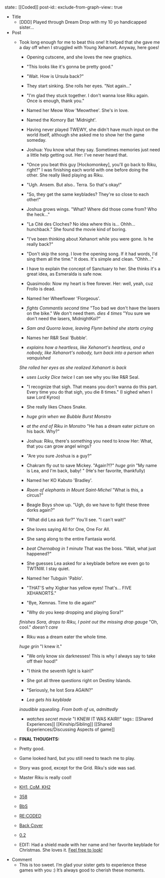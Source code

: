 state:: [[Coded]]
post-id::
exclude-from-graph-view:: true

- Title
  - [DDD] Played through Dream Drop with my 10 yo handicapped sister...
- Post
  - Took long enough for me to beat this one! It helped that she gave me a day off when I struggled with Young Xehanort. Anyway, here goes!

    - Opening cutscene, and she loves the new graphics.

    - "This looks like it's gonna be pretty good."

    - "Wait. How is Ursula back?"

    - They start sinking. She rolls her eyes. "Not again..."

    - "I'm glad they stuck together. I don't wanna lose Riku again. Once is enough, thank you."

    - Named her Meow Wow 'Meowthee'. She's in love.

    - Named the Komory Bat 'Midnight'.

    - Having never played TWEWY, she didn't have much input on the world itself, although she asked me to show her the game someday.

    - Joshua: You know what they say. Sometimes memories just need a little help getting out.
      Her: I've never heard that.

    - "Once you beat this guy [Hockomonkey], you'll go back to Riku, right?"
      I was finishing each world with one before doing the other. She really liked playing as Riku.

    - "Ugh. Ansem. But also.. Terra. So that's okay!"

    - "So, they get the same keyblades? They're so close to each other!"

    - Joshua grows wings. "What? Where did those come from? Who the heck..."

    - "La Cité des Cloches? No idea where this is... Ohhh... hunchback." She found the movie kind of boring.

    - "I've been thinking about Xehanort while you were gone. Is he really back?"

    - "Don't skip the song. I love the opening song. If it had words, I'd sing them all the time."
      It does. It's simple and clean.
      "Ohhh..."

    - I have to explain the concept of Sanctuary to her. She thinks it's a great idea, as Esmeralda is safe now.

    - Quasimodo: Now my heart is free forever.
      Her: well, yeah, cuz Frollo is dead.

    - Named her Wheeflower 'Florgeous'.

    - _fights Commantis second time_
      "Too bad we don't have the lasers on the bike."
      We don't need them. _dies 4 times_
      "You sure we don't need the lasers, MidnightKoi?"

    - _Sam and Quorra leave, leaving Flynn behind_
      _she starts crying_

    - Names her R&R Seal 'Bubble'.

    - _explains how a heartless, like Xehanort's heartless, and a nobody, like Xehanort's nobody, turn back into a person when vanquished_

    _She rolled her eyes as she realized Xehanort is back_

    - _uses Lucky Dice twice_
      I can see why you like R&R Seal.

    - "I recognize that sigh. That means you don't wanna do this part. Every time you do that sigh, you die 8 times."
      (I sighed when I saw Lord Kyroo)

    - She really likes Chaos Snake.

    - _huge grin when we Bubble Burst Monstro_

    - _at the end of Riku in Monstro_
      "He has a dream eater picture on his back. Why?"

    - Joshua: Riku, there's something you need to know
      Her: What, that you can grow angel wings?

    - "Are you sure Joshua is a guy?"

    - Chakram fly out to save Mickey.
      "Again?!?" _huge grin_ "My name is Lea, and I'm back, baby! " (He's her favorite, thankfully)

    - Named her KO Kabuto 'Bradley'.

    - _Room of elephants in Mount Saint-Michel_
      "What is this, a circus?"

    - Beagle Boys show up.
      "Ugh, do we have to fight these three dorks again?"

    - "What did Lea ask for?"
      You'll see.
      "I can't wait!"

    - She loves saying All for One, One For All.

    - She sang along to the entire Fantasia world.

    - _beat Chernabog in 1 minute_ That was the boss.
      "Wait, what just happened?"

    - She guesses Lea asked for a keyblade before we even go to TWTNW. I stay quiet.

    - Named her Tubguin 'Pablo'.

    - "THAT'S why Xigbar has yellow eyes! That's... FIVE XEHANORTS."

    - "Bye, Xemnas. Time to die again!"

    - "Why do you keep dropping and playing Sora?"

    _finishes Sora, drops to Riku, I point out the missing drop gauge_
    "Oh, cool." _doesn't care_

    - Riku was a dream eater the whole time.

    _huge grin_ "I knew it."

    - "We only know six darknesses! This is why I always say to take off their hood!"

    - "I think the seventh light is kairi!"

    - She got all three questions right on Destiny Islands.

    - "Seriously, he lost Sora AGAIN?"

    - _Lea gets his keyblade_

    _inaudible squealing. From both of us, admittedly_

    - _watches secret movie_ "I KNEW IT WAS KAIRI!"
      tags:: [[Shared Experiences]] [[Kinship/Sibling]] [[Shared Experiences/Discussing Aspects of game]]

  - **FINAL THOUGHTS:**
  - Pretty good.
  - Game looked hard, but you still need to teach me to play.
  - Story was good, except for the Grid. Riku's side was sad.
  - Master Riku is really cool!
  - [KH1, CoM, KH2](https://re.reddit.com/r/KingdomHearts/comments/71jqfu/discussion_playing_through_the_games_for_my_10yo/)
  - [358](https://re.reddit.com/r/KingdomHearts/comments/71zyes/358_just_watched_3582_days_with_my_10_yo/)
  - [BbS](https://www.reddit.com/r/KingdomHearts/comments/7bf73t/bbs_played_bbs_with_my_handicapped_10yo_sister/)
  - [RE:CODED](https://www.reddit.com/r/KingdomHearts/comments/7car85/khcoded_watched_recoded_with_my_handicapped_10yo/)
  - [Back Cover](https://www.reddit.com/r/KingdomHearts/comments/7m1oir/chi_watched_back_cover_with_my_10_yo_handicapped/)
  - [0.2](https://www.reddit.com/r/KingdomHearts/comments/7m8vz0/kh28_played_through_02_with_my_10_yo_handicapped/)
  - EDIT: Had a shield made with her name and her favorite keyblade for Christmas. She loves it. [Feel free to look!](https://www.reddit.com/r/KingdomHearts/comments/7mypeb/discussion_got_a_shield_made_for_my_10_yo/)
- Comment
  - This is too sweet. I’m glad your sister gets to experience these games with you :)
    It’s always good to cherish these moments.
